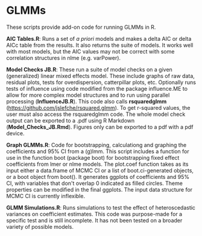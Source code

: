 # GLMMs
These scripts provide add-on code for running GLMMs in R.  

<b>AIC Tables.R</b>: Runs a set of <i>a priori</i> models and makes a delta AIC or delta AICc table from the results.  It also returns the suite of models.  It works well with most models, but the AIC values may not be correct with some correlation structures in nlme (e.g. varPower).

<b>Model Checks JB.R</b>: These run a suite of model checks on a given (generalized) linear mixed effects model.  These include graphs of raw data, residual plots, tests for overdispersion, catterpillar plots, etc.  Optionally runs tests of influence using code modified from the package influence.ME to allow for more complex model structures and to run using parallel processing (<b>InfluenceJB.R</b>).  This code also calls <b>rsquaredglmm</b> (https://github.com/jslefche/rsquared.glmm).  To get r-squared values, the user must also access the rsquaredglmm code.  The whole model check output can be exported to a .pdf using R Markdown (<b>Model_Checks_JB.Rmd</b>).  Figures only can be exported to a pdf with a pdf device.

<b>Graph GLMMs.R</b>: Code for bootstrapping, calculationg and graphing the coefficients and 95% CI from a (g)lmm.  This script includes a function for use in the function boot (package boot) for bootstrapping fixed effect coefficients from lmer or nlme models.  The plot.coef function takes as its input either a data.frame of MCMC CI or a list of boot.ci-generated objects, or a boot object from boot().  It generates ggplots of coefficients and 95% CI, with variables that don't overlap 0 indicated as filled circles.  Theme properties can be modified in the final ggplots.  The input data structure for MCMC CI is currently inflexible.

<b>GLMM Simulations.R</b>: Runs simulations to test the effect of heteroscedastic variances on coefficient estimates.  This code was purpose-made for a specific test and is still incomplete.  It has not been tested on a broader variety of possible models.
